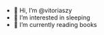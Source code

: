 - 👋 Hi, I’m @vitoriaszy
- 👀 I’m interested in sleeping
- 🌱 I’m currently reading books



<!---
vitoriaszy/vitoriaszy is a ✨ special ✨ repository because its `README.md` (this file) appears on your GitHub profile.
You can click the Preview link to take a look at your changes.
--->

